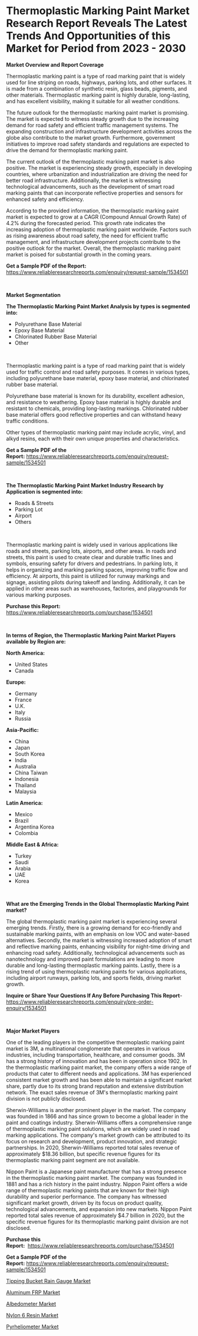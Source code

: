 <p><h1>Thermoplastic Marking Paint Market Research Report Reveals The Latest Trends And Opportunities of this Market for Period from 2023 - 2030</h1></p><p><strong>Market Overview and Report Coverage</strong></p>
<p><p>Thermoplastic marking paint is a type of road marking paint that is widely used for line striping on roads, highways, parking lots, and other surfaces. It is made from a combination of synthetic resin, glass beads, pigments, and other materials. Thermoplastic marking paint is highly durable, long-lasting, and has excellent visibility, making it suitable for all weather conditions.</p><p>The future outlook for the thermoplastic marking paint market is promising. The market is expected to witness steady growth due to the increasing demand for road safety and efficient traffic management systems. The expanding construction and infrastructure development activities across the globe also contribute to the market growth. Furthermore, government initiatives to improve road safety standards and regulations are expected to drive the demand for thermoplastic marking paint.</p><p>The current outlook of the thermoplastic marking paint market is also positive. The market is experiencing steady growth, especially in developing countries, where urbanization and industrialization are driving the need for better road infrastructure. Additionally, the market is witnessing technological advancements, such as the development of smart road marking paints that can incorporate reflective properties and sensors for enhanced safety and efficiency.</p><p>According to the provided information, the thermoplastic marking paint market is expected to grow at a CAGR (Compound Annual Growth Rate) of 4.2% during the forecasted period. This growth rate indicates the increasing adoption of thermoplastic marking paint worldwide. Factors such as rising awareness about road safety, the need for efficient traffic management, and infrastructure development projects contribute to the positive outlook for the market. Overall, the thermoplastic marking paint market is poised for substantial growth in the coming years.</p></p>
<p><strong>Get a Sample PDF of the Report:</strong> <a href="https://www.reliableresearchreports.com/enquiry/request-sample/1534501">https://www.reliableresearchreports.com/enquiry/request-sample/1534501</a></p>
<p>&nbsp;</p>
<p><strong>Market Segmentation</strong></p>
<p><strong>The Thermoplastic Marking Paint Market Analysis by types is segmented into:</strong></p>
<p><ul><li>Polyurethane Base Material</li><li>Epoxy Base Material</li><li>Chlorinated Rubber Base Material</li><li>Other</li></ul></p>
<p>&nbsp;</p>
<p><p>Thermoplastic marking paint is a type of road marking paint that is widely used for traffic control and road safety purposes. It comes in various types, including polyurethane base material, epoxy base material, and chlorinated rubber base material. </p><p>Polyurethane base material is known for its durability, excellent adhesion, and resistance to weathering. Epoxy base material is highly durable and resistant to chemicals, providing long-lasting markings. Chlorinated rubber base material offers good reflective properties and can withstand heavy traffic conditions. </p><p>Other types of thermoplastic marking paint may include acrylic, vinyl, and alkyd resins, each with their own unique properties and characteristics.</p></p>
<p><strong>Get a Sample PDF of the Report:</strong>&nbsp;<a href="https://www.reliableresearchreports.com/enquiry/request-sample/1534501">https://www.reliableresearchreports.com/enquiry/request-sample/1534501</a></p>
<p>&nbsp;</p>
<p><strong>The Thermoplastic Marking Paint Market Industry Research by Application is segmented into:</strong></p>
<p><ul><li>Roads & Streets</li><li>Parking Lot</li><li>Airport</li><li>Others</li></ul></p>
<p>&nbsp;</p>
<p><p>Thermoplastic marking paint is widely used in various applications like roads and streets, parking lots, airports, and other areas. In roads and streets, this paint is used to create clear and durable traffic lines and symbols, ensuring safety for drivers and pedestrians. In parking lots, it helps in organizing and marking parking spaces, improving traffic flow and efficiency. At airports, this paint is utilized for runway markings and signage, assisting pilots during takeoff and landing. Additionally, it can be applied in other areas such as warehouses, factories, and playgrounds for various marking purposes.</p></p>
<p><strong>Purchase this Report:</strong>&nbsp; <a href="https://www.reliableresearchreports.com/purchase/1534501">https://www.reliableresearchreports.com/purchase/1534501</a></p>
<p>&nbsp;</p>
<p><strong>In terms of Region, the Thermoplastic Marking Paint Market Players available by Region are:</strong></p>
<p>
    <p> <strong> North America: </strong>
        <ul>
            <li>United States</li>
            <li>Canada</li>
        </ul>
        </p> 
    <p> <strong> Europe: </strong>
        <ul>
            <li>Germany</li>
            <li>France</li>
            <li>U.K.</li>
            <li>Italy</li>
            <li>Russia</li>
        </ul>
        </p> 
    <p> <strong> Asia-Pacific: </strong>
        <ul>
            <li>China</li>
            <li>Japan</li>
            <li>South Korea</li>
            <li>India</li>
            <li>Australia</li>
            <li>China Taiwan</li>
            <li>Indonesia</li>
            <li>Thailand</li>
            <li>Malaysia</li>
        </ul>
        </p> 
    <p> <strong> Latin America: </strong>
        <ul>
            <li>Mexico</li>
            <li>Brazil</li>
            <li>Argentina Korea</li>
            <li>Colombia</li>
        </ul>
        </p> 
    <p> <strong> Middle East & Africa: </strong>
        <ul>
            <li>Turkey</li>
            <li>Saudi</li>
            <li>Arabia</li>
            <li>UAE</li>
            <li>Korea</li>
        </ul>
    </p>
    </p>
<p>&nbsp;</p>
<p><strong>What are the Emerging Trends in the Global Thermoplastic Marking Paint market?</strong></p>
<p><p>The global thermoplastic marking paint market is experiencing several emerging trends. Firstly, there is a growing demand for eco-friendly and sustainable marking paints, with an emphasis on low VOC and water-based alternatives. Secondly, the market is witnessing increased adoption of smart and reflective marking paints, enhancing visibility for night-time driving and enhancing road safety. Additionally, technological advancements such as nanotechnology and improved paint formulations are leading to more durable and long-lasting thermoplastic marking paints. Lastly, there is a rising trend of using thermoplastic marking paints for various applications, including airport runways, parking lots, and sports fields, driving market growth.</p></p>
<p><strong>Inquire or Share Your Questions If Any Before Purchasing This Report</strong>- <a href="https://www.reliableresearchreports.com/enquiry/pre-order-enquiry/1534501">https://www.reliableresearchreports.com/enquiry/pre-order-enquiry/1534501</a></p>
<p>&nbsp;</p>
<p><strong>Major Market Players</strong></p>
<p><p>One of the leading players in the competitive thermoplastic marking paint market is 3M, a multinational conglomerate that operates in various industries, including transportation, healthcare, and consumer goods. 3M has a strong history of innovation and has been in operation since 1902. In the thermoplastic marking paint market, the company offers a wide range of products that cater to different needs and applications. 3M has experienced consistent market growth and has been able to maintain a significant market share, partly due to its strong brand reputation and extensive distribution network. The exact sales revenue of 3M's thermoplastic marking paint division is not publicly disclosed.</p><p>Sherwin-Williams is another prominent player in the market. The company was founded in 1866 and has since grown to become a global leader in the paint and coatings industry. Sherwin-Williams offers a comprehensive range of thermoplastic marking paint solutions, which are widely used in road marking applications. The company's market growth can be attributed to its focus on research and development, product innovation, and strategic partnerships. In 2020, Sherwin-Williams reported total sales revenue of approximately $18.36 billion, but specific revenue figures for its thermoplastic marking paint segment are not available.</p><p>Nippon Paint is a Japanese paint manufacturer that has a strong presence in the thermoplastic marking paint market. The company was founded in 1881 and has a rich history in the paint industry. Nippon Paint offers a wide range of thermoplastic marking paints that are known for their high durability and superior performance. The company has witnessed significant market growth, driven by its focus on product quality, technological advancements, and expansion into new markets. Nippon Paint reported total sales revenue of approximately $4.7 billion in 2020, but the specific revenue figures for its thermoplastic marking paint division are not disclosed.</p></p>
<p><strong>Purchase this Report:</strong>&nbsp;&nbsp;<a href="https://www.reliableresearchreports.com/purchase/1534501">https://www.reliableresearchreports.com/purchase/1534501</a></p>
<p></p>
<p><strong>Get a Sample PDF of the Report:</strong>&nbsp;<a href="https://www.reliableresearchreports.com/enquiry/request-sample/1534501">https://www.reliableresearchreports.com/enquiry/request-sample/1534501</a></p>
<p><p><a href="https://medium.com/@zitakuvalis/tipping-bucket-rain-gauge-market-outlook-industry-overview-and-forecast-2023-to-2030-cc4e3600acc6">Tipping Bucket Rain Gauge Market</a></p><p><a href="https://github.com/castoriffic/Market-Research-Report-List-1/blob/main/aluminum-frp-market.md">Aluminum FRP Market</a></p><p><a href="https://medium.com/@ashleyhills1920/albedometer-market-outlook-industry-overview-and-forecast-2023-to-2030-5d3b95fb6717">Albedometer Market</a></p><p><a href="https://github.com/ashepherd82/Market-Research-Report-List-1/blob/main/nylon-6-resin-market.md">Nylon 6 Resin Market</a></p><p><a href="https://medium.com/@grab.track.out/pyrheliometer-market-competitive-analysis-market-trends-and-forecast-to-2030-116899c7e560">Pyrheliometer Market</a></p></p>